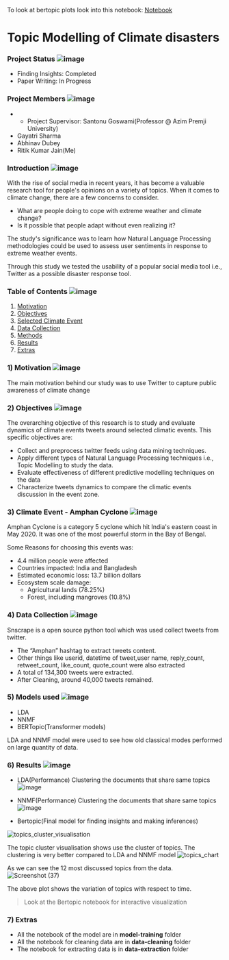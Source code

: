 To look at bertopic plots look into this notebook: [Notebook](https://www.kaggle.com/ritikjain00/topic-modelling-of-climate-disasters/notebook)

# Topic Modelling of Climate disasters

### Project Status ![image](https://user-images.githubusercontent.com/69076815/148382182-c43da7f7-6f46-4562-9d6e-db3aa9deb700.png)
- Finding Insights: Completed
- Paper Writing: In Progress

### Project Members ![image](https://user-images.githubusercontent.com/69076815/148382182-c43da7f7-6f46-4562-9d6e-db3aa9deb700.png)
- - Project Supervisor: Santonu Goswami(Professor @ Azim Premji University)
- Gayatri Sharma
- Abhinav Dubey
- Ritik Kumar Jain(Me)

### Introduction ![image](https://user-images.githubusercontent.com/69076815/148382182-c43da7f7-6f46-4562-9d6e-db3aa9deb700.png)
With the rise of social media in recent years, it has become a valuable research tool for people's opinions on a variety of topics. When it comes to climate change, there are a few concerns to consider.
- What are people doing to cope with extreme weather and climate change?
- Is it possible that people adapt without even realizing it?

The study's significance was to learn how Natural Language Processing methodologies could be used to assess user sentiments in response to extreme weather events.

Through this study we tested the usability of a popular social media tool i.e., Twitter as a possible disaster response tool.

### Table of Contents ![image](https://user-images.githubusercontent.com/69076815/148382182-c43da7f7-6f46-4562-9d6e-db3aa9deb700.png)
1) [Motivation](###Motivation)
2) [Objectives](###Objectives)
3) [Selected Climate Event](###Climate-Event-Amphan-Cyclone )
4) [Data Collection](###Data-Collection)
5) [Methods](###Methods)
6) [Results](###Results)
7) [Extras](###Extras)


### 1) Motivation ![image](https://user-images.githubusercontent.com/69076815/148382182-c43da7f7-6f46-4562-9d6e-db3aa9deb700.png)
The main motivation behind our study was to use Twitter to capture public awareness of climate change

### 2) Objectives ![image](https://user-images.githubusercontent.com/69076815/148382182-c43da7f7-6f46-4562-9d6e-db3aa9deb700.png)
The overarching objective of this research is to study and evaluate dynamics of climate events tweets around selected climatic events.
This specific objectives are: 
- Collect and preprocess twitter feeds using data mining techniques.
- Apply different types of Natural Language Processing techniques i.e., Topic Modelling to study the data.
- Evaluate effectiveness of different predictive modelling techniques on the data
- Characterize tweets dynamics to compare the climatic events discussion in the event zone.

### 3) Climate Event - Amphan Cyclone ![image](https://user-images.githubusercontent.com/69076815/148382182-c43da7f7-6f46-4562-9d6e-db3aa9deb700.png)
Amphan Cyclone is a category 5 cyclone which hit India's eastern coast in May 2020. It was one of the most powerful storm in the Bay of Bengal.

Some Reasons for choosing this events was:
- 4.4 million people were affected
- Countries impacted: India and Bangladesh 
- Estimated economic loss: 13.7 billion dollars
- Ecosystem scale damage: 
  - Agricultural lands (78.25%)
  - Forest, including mangroves (10.8%) 

### 4) Data Collection ![image](https://user-images.githubusercontent.com/69076815/148382182-c43da7f7-6f46-4562-9d6e-db3aa9deb700.png)
Snscrape is a open source python tool which was used collect tweets from twitter.
- The “Amphan” hashtag to extract tweets content.
- Other things like userid, datetime of tweet,user name, reply_count, retweet_count, like_count, quote_count were also extracted
- A total of 134,300 tweets were extracted. 
- After Cleaning, around 40,000 tweets remained.

### 5) Models used ![image](https://user-images.githubusercontent.com/69076815/148382182-c43da7f7-6f46-4562-9d6e-db3aa9deb700.png)
- LDA
- NNMF
- BERTopic(Transformer models) 

LDA and NNMF model were used to see how old classical modes performed on large quantity of data.

### 6) Results ![image](https://user-images.githubusercontent.com/69076815/148382182-c43da7f7-6f46-4562-9d6e-db3aa9deb700.png)
- LDA(Performance)
Clustering the documents that share same topics 
![image](https://user-images.githubusercontent.com/69076815/148548724-0220577a-d04e-4e4b-94d6-c757ce7b3c43.png)

- NNMF(Performance)
Clustering the documents that share same topics
![image](https://user-images.githubusercontent.com/69076815/148548951-be1698a9-9098-45a0-92cf-62dc49f4e502.png)

- Bertopic(Final model for finding insights and making inferences) 


![topics_cluster_visualisation](https://user-images.githubusercontent.com/69076815/148549051-15800994-ae7d-4997-8ae4-4bcc7d5ad749.png)

The topic cluster visualisation shows use the cluster of topics. The clustering is very better compared to LDA and NNMF model
![topics_chart](https://user-images.githubusercontent.com/69076815/148549095-c038f3c4-9405-4bca-93a7-87c8b1ea0580.png)

As we can see the 12 most discussed topics from the data.
![Screenshot (37)](https://user-images.githubusercontent.com/69076815/148549299-51b8091a-1f93-495c-a5ea-192cc24e9137.png)

The above plot shows the variation of topics with respect to time.
> Look at the Bertopic notebook for interactive visualization 

### 7) Extras
- All the notebook of the model are in **model-training** folder
- All the notebook for cleaning data are in **data-cleaning** folder
- The notebook for extracting data is in **data-extraction** folder


